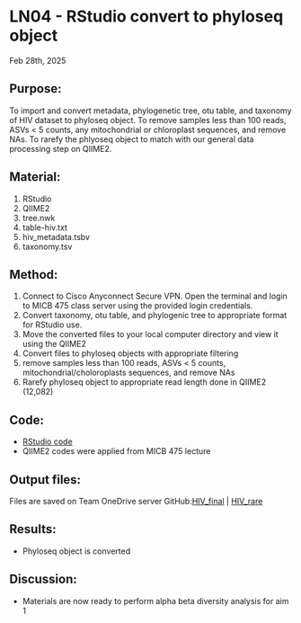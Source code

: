 # LN04 - RStudio convert to phyloseq object

Feb 28th, 2025

## Purpose:
To import and convert metadata, phylogenetic tree, otu table, and taxonomy of HIV dataset to phyloseq object. 
To remove samples less than 100 reads, ASVs < 5 counts, any mitochondrial or chloroplast sequences, and remove NAs.
To rarefy the phlyoseq object to match with our general data processing step on QIIME2.

## Material: 
1. RStudio
2. QIIME2 
3. tree.nwk
4. table-hiv.txt
5. hiv_metadata.tsbv
6. taxonomy.tsv

## Method:
1. Connect to Cisco Anyconnect Secure VPN. Open the terminal and login to MICB 475 class server using the provided login credentials.
2. Convert taxonomy, otu table, and phylogenic tree to appropriate format for RStudio use.
3. Move the converted files to your local computer directory and view it using the QIIME2
4. Convert files to phyloseq objects with appropriate filtering
5. remove samples less than 100 reads, ASVs < 5 counts, mitochondrial/choloroplasts sequences, and remove NAs
6. Rarefy phyloseq object to appropriate read length done in QIIME2 (12,082)

## Code: 
* [RStudio code](/RStudio/Aim1/Phyloseq-conversion.Rmd)
* QIIME2 codes were applied from MICB 475 lecture
## Output files:
Files are saved on Team OneDrive server
GitHub:[HIV_final](/RStudio/Aim1/hiv_final.RData)
| [HIV_rare](/RStudio/Aim1/hiv_rare.RData)
   
## Results: 
* Phyloseq object is converted 

## Discussion:
* Materials are now ready to perform alpha beta diversity analysis for aim 1
